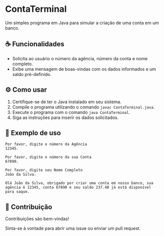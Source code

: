 
# ContaTerminal

Um simples programa em Java para simular a criação de uma conta em um banco.

## ☕ Funcionalidades

- Solicita ao usuário o número da agência, número da conta e nome completo.
- Exibe uma mensagem de boas-vindas com os dados informados e um saldo pré-definido.

## ⚙️ Como usar

1. Certifique-se de ter o Java instalado em seu sistema.
2. Compile o programa utilizando o comando `javac ContaTerminal.java`.
3. Execute o programa com o comando `java ContaTerminal`.
4. Siga as instruções para inserir os dados solicitados.

## 📄 Exemplo de uso
````
Por favor, digite o número da Agência
12345.

Por favor, digite o número da sua Conta
67890.

Por favor, digite seu Nome Completo
João da Silva.
````

````
Olá João da Silva, obrigado por criar uma conta em nosso banco, sua agência é 12345, conta 67890 e seu saldo 237.48 já está disponível para saque.
````


## 🤝 Contribuição

Contribuições são bem-vindas! 

Sinta-se à vontade para abrir uma issue ou enviar um pull request.
